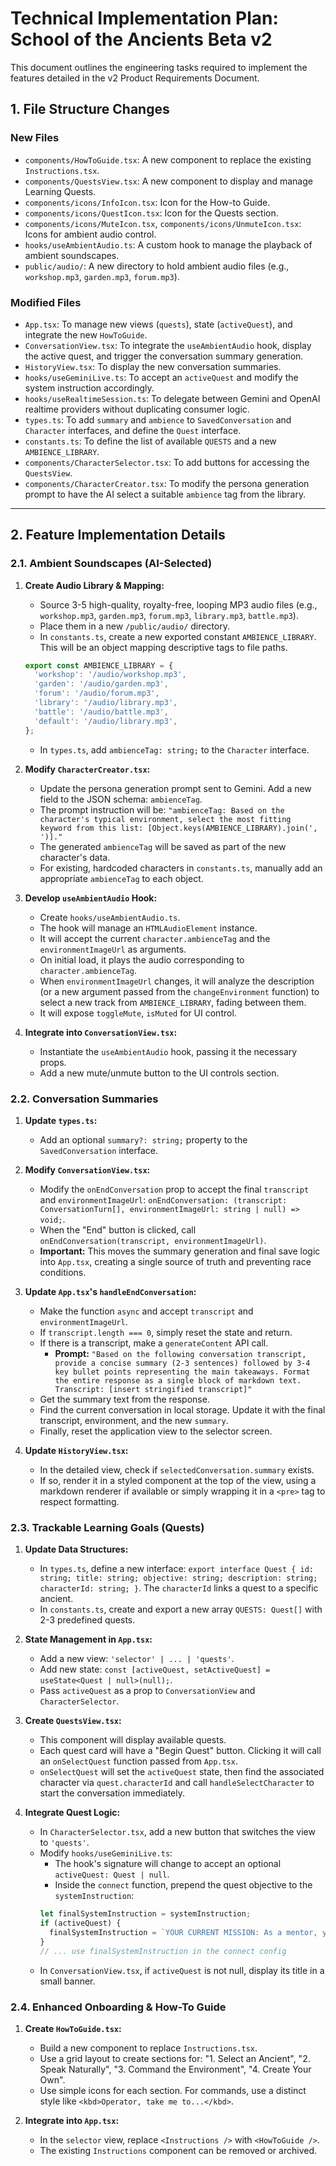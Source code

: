 # Technical Implementation Plan: School of the Ancients Beta v2

This document outlines the engineering tasks required to implement the features detailed in the v2 Product Requirements Document.

## 1. File Structure Changes

### New Files
- `components/HowToGuide.tsx`: A new component to replace the existing `Instructions.tsx`.
- `components/QuestsView.tsx`: A new component to display and manage Learning Quests.
- `components/icons/InfoIcon.tsx`: Icon for the How-to Guide.
- `components/icons/QuestIcon.tsx`: Icon for the Quests section.
- `components/icons/MuteIcon.tsx`, `components/icons/UnmuteIcon.tsx`: Icons for ambient audio control.
- `hooks/useAmbientAudio.ts`: A custom hook to manage the playback of ambient soundscapes.
- `public/audio/`: A new directory to hold ambient audio files (e.g., `workshop.mp3`, `garden.mp3`, `forum.mp3`).

### Modified Files
- `App.tsx`: To manage new views (`quests`), state (`activeQuest`), and integrate the new `HowToGuide`.
- `ConversationView.tsx`: To integrate the `useAmbientAudio` hook, display the active quest, and trigger the conversation summary generation.
- `HistoryView.tsx`: To display the new conversation summaries.
- `hooks/useGeminiLive.ts`: To accept an `activeQuest` and modify the system instruction accordingly.
- `hooks/useRealtimeSession.ts`: To delegate between Gemini and OpenAI realtime providers without duplicating consumer logic.
- `types.ts`: To add `summary` and `ambience` to `SavedConversation` and `Character` interfaces, and define the `Quest` interface.
- `constants.ts`: To define the list of available `QUESTS` and a new `AMBIENCE_LIBRARY`.
- `components/CharacterSelector.tsx`: To add buttons for accessing the `QuestsView`.
- `components/CharacterCreator.tsx`: To modify the persona generation prompt to have the AI select a suitable `ambience` tag from the library.

---

## 2. Feature Implementation Details

### 2.1. Ambient Soundscapes (AI-Selected)

1.  **Create Audio Library & Mapping:**
    -   Source 3-5 high-quality, royalty-free, looping MP3 audio files (e.g., `workshop.mp3`, `garden.mp3`, `forum.mp3`, `library.mp3`, `battle.mp3`).
    -   Place them in a new `/public/audio/` directory.
    -   In `constants.ts`, create a new exported constant `AMBIENCE_LIBRARY`. This will be an object mapping descriptive tags to file paths.
      ```typescript
      export const AMBIENCE_LIBRARY = {
        'workshop': '/audio/workshop.mp3',
        'garden': '/audio/garden.mp3',
        'forum': '/audio/forum.mp3',
        'library': '/audio/library.mp3',
        'battle': '/audio/battle.mp3',
        'default': '/audio/library.mp3',
      };
      ```
    -   In `types.ts`, add `ambienceTag: string;` to the `Character` interface.

2.  **Modify `CharacterCreator.tsx`:**
    -   Update the persona generation prompt sent to Gemini. Add a new field to the JSON schema: `ambienceTag`.
    -   The prompt instruction will be: `"ambienceTag: Based on the character's typical environment, select the most fitting keyword from this list: [Object.keys(AMBIENCE_LIBRARY).join(', ')]."`
    -   The generated `ambienceTag` will be saved as part of the new character's data.
    -   For existing, hardcoded characters in `constants.ts`, manually add an appropriate `ambienceTag` to each object.

3.  **Develop `useAmbientAudio` Hook:**
    -   Create `hooks/useAmbientAudio.ts`.
    -   The hook will manage an `HTMLAudioElement` instance.
    -   It will accept the current `character.ambienceTag` and the `environmentImageUrl` as arguments.
    -   On initial load, it plays the audio corresponding to `character.ambienceTag`.
    -   When `environmentImageUrl` changes, it will analyze the description (or a new argument passed from the `changeEnvironment` function) to select a new track from `AMBIENCE_LIBRARY`, fading between them.
    -   It will expose `toggleMute`, `isMuted` for UI control.

4.  **Integrate into `ConversationView.tsx`:**
    -   Instantiate the `useAmbientAudio` hook, passing it the necessary props.
    -   Add a new mute/unmute button to the UI controls section.

### 2.2. Conversation Summaries

1.  **Update `types.ts`:**
    -   Add an optional `summary?: string;` property to the `SavedConversation` interface.

2.  **Modify `ConversationView.tsx`:**
    -   Modify the `onEndConversation` prop to accept the final `transcript` and `environmentImageUrl`: `onEndConversation: (transcript: ConversationTurn[], environmentImageUrl: string | null) => void;`.
    -   When the "End" button is clicked, call `onEndConversation(transcript, environmentImageUrl)`.
    -   **Important:** This moves the summary generation and final save logic into `App.tsx`, creating a single source of truth and preventing race conditions.

3.  **Update `App.tsx`'s `handleEndConversation`:**
    -   Make the function `async` and accept `transcript` and `environmentImageUrl`.
    -   If `transcript.length === 0`, simply reset the state and return.
    -   If there is a transcript, make a `generateContent` API call.
        -   **Prompt:** `"Based on the following conversation transcript, provide a concise summary (2-3 sentences) followed by 3-4 key bullet points representing the main takeaways. Format the entire response as a single block of markdown text. Transcript: [insert stringified transcript]"`
    -   Get the summary text from the response.
    -   Find the current conversation in local storage. Update it with the final transcript, environment, and the new `summary`.
    -   Finally, reset the application view to the selector screen.

4.  **Update `HistoryView.tsx`:**
    -   In the detailed view, check if `selectedConversation.summary` exists.
    -   If so, render it in a styled component at the top of the view, using a markdown renderer if available or simply wrapping it in a `<pre>` tag to respect formatting.

### 2.3. Trackable Learning Goals (Quests)

1.  **Update Data Structures:**
    -   In `types.ts`, define a new interface: `export interface Quest { id: string; title: string; objective: string; description: string; characterId: string; }`. The `characterId` links a quest to a specific ancient.
    -   In `constants.ts`, create and export a new array `QUESTS: Quest[]` with 2-3 predefined quests.

2.  **State Management in `App.tsx`:**
    -   Add a new view: `'selector' | ... | 'quests'`.
    -   Add new state: `const [activeQuest, setActiveQuest] = useState<Quest | null>(null);`.
    -   Pass `activeQuest` as a prop to `ConversationView` and `CharacterSelector`.

3.  **Create `QuestsView.tsx`:**
    -   This component will display available quests.
    -   Each quest card will have a "Begin Quest" button. Clicking it will call an `onSelectQuest` function passed from `App.tsx`.
    -   `onSelectQuest` will set the `activeQuest` state, then find the associated character via `quest.characterId` and call `handleSelectCharacter` to start the conversation immediately.

4.  **Integrate Quest Logic:**
    -   In `CharacterSelector.tsx`, add a new button that switches the view to `'quests'`.
    -   Modify `hooks/useGeminiLive.ts`:
        -   The hook's signature will change to accept an optional `activeQuest: Quest | null`.
        -   Inside the `connect` function, prepend the quest objective to the `systemInstruction`:
          ```typescript
          let finalSystemInstruction = systemInstruction;
          if (activeQuest) {
            finalSystemInstruction = `YOUR CURRENT MISSION: As a mentor, your primary goal is to guide the student to understand the following: "${activeQuest.objective}". Tailor your questions and explanations to lead them towards this goal.\n\n---\n\n${systemInstruction}`;
          }
          // ... use finalSystemInstruction in the connect config
          ```
    -   In `ConversationView.tsx`, if `activeQuest` is not null, display its title in a small banner.

### 2.4. Enhanced Onboarding & How-To Guide

1.  **Create `HowToGuide.tsx`:**
    -   Build a new component to replace `Instructions.tsx`.
    -   Use a grid layout to create sections for: "1. Select an Ancient", "2. Speak Naturally", "3. Command the Environment", "4. Create Your Own".
    -   Use simple icons for each section. For commands, use a distinct style like `<kbd>Operator, take me to...</kbd>`.

2.  **Integrate into `App.tsx`:**
    -   In the `selector` view, replace `<Instructions />` with `<HowToGuide />`.
    -   The existing `Instructions` component can be removed or archived.
